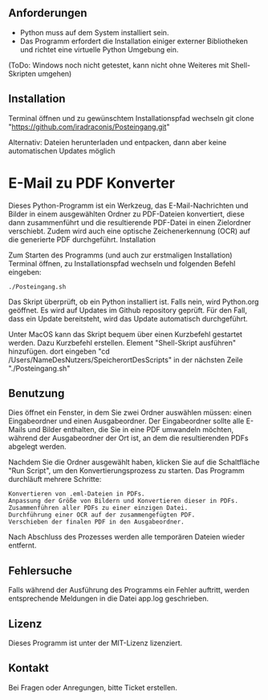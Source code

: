 ## Anforderungen

- Python muss auf dem System installiert sein. 
- Das Programm erfordert die Installation einiger externer Bibliotheken und richtet eine virtuelle Python Umgebung ein. 

(ToDo: Windows noch nicht getestet, kann nicht ohne Weiteres mit Shell-Skripten umgehen)

## Installation

Terminal öffnen und zu gewünschtem Installationspfad wechseln
git clone "https://github.com/iradraconis/Posteingang.git"

Alternativ: Dateien herunterladen und entpacken, dann aber keine automatischen Updates möglich

# E-Mail zu PDF Konverter

Dieses Python-Programm ist ein Werkzeug, das E-Mail-Nachrichten und Bilder in einem ausgewählten Ordner zu PDF-Dateien konvertiert, diese dann zusammenführt und die resultierende PDF-Datei in einen Zielordner verschiebt. Zudem wird auch eine optische Zeichenerkennung (OCR) auf die generierte PDF durchgeführt.
Installation

Zum Starten des Programms (und auch zur erstmaligen Installation) Terminal öffnen, zu Installationspfad wechseln und folgenden Befehl eingeben:

```./Posteingang.sh```

Das Skript überprüft, ob ein Python installiert ist. Falls nein, wird Python.org geöffnet. Es wird auf Updates im Github repository geprüft.
Für den Fall, dass ein Update bereitsteht, wird das Update automatisch durchgeführt.

Unter MacOS kann das Skript bequem über einen Kurzbefehl gestartet werden. Dazu Kurzbefehl erstellen. Element "Shell-Skript ausführen" hinzufügen. dort eingeben "cd /Users/NameDesNutzers/SpeicherortDesScripts" in der nächsten Zeile "./Posteingang.sh"

## Benutzung

Dies öffnet ein Fenster, in dem Sie zwei Ordner auswählen müssen: einen Eingabeordner und einen Ausgabeordner. 
Der Eingabeordner sollte alle E-Mails und Bilder enthalten, die Sie in eine PDF umwandeln möchten, 
während der Ausgabeordner der Ort ist, an dem die resultierenden PDFs abgelegt werden.

Nachdem Sie die Ordner ausgewählt haben, klicken Sie auf die Schaltfläche "Run Script", um den Konvertierungsprozess zu starten. 
Das Programm durchläuft mehrere Schritte:

    Konvertieren von .eml-Dateien in PDFs.
    Anpassung der Größe von Bildern und Konvertieren dieser in PDFs.
    Zusammenführen aller PDFs zu einer einzigen Datei.
    Durchführung einer OCR auf der zusammengefügten PDF.
    Verschieben der finalen PDF in den Ausgabeordner.

Nach Abschluss des Prozesses werden alle temporären Dateien wieder entfernt.

## Fehlersuche
Falls während der Ausführung des Programms ein Fehler auftritt, werden entsprechende Meldungen in die Datei app.log geschrieben. 

## Lizenz
Dieses Programm ist unter der MIT-Lizenz lizenziert.

## Kontakt
Bei Fragen oder Anregungen, bitte Ticket erstellen. 
